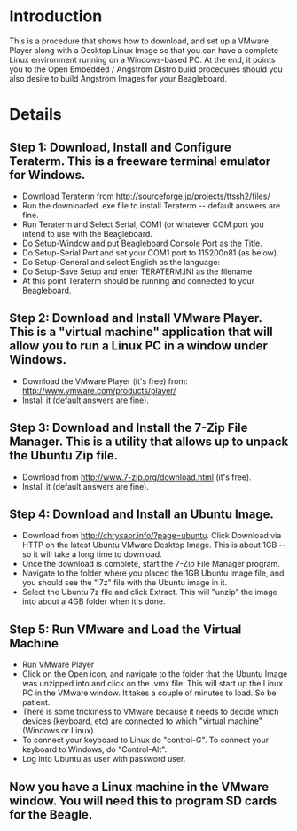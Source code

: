 # Introduction #

This is a procedure that shows how to download, and set up a VMware Player along with a Desktop Linux Image so that you can have a complete Linux environment running on a Windows-based PC.  At the end, it points you to the Open Embedded / Angstrom Distro build procedures should you also desire to build Angstrom Images for your Beagleboard.

# Details #

## Step 1:  Download, Install and Configure Teraterm.  This is a freeware terminal emulator for Windows. ##

  * Download Teraterm from http://sourceforge.jp/projects/ttssh2/files/
  * Run the downloaded .exe file to install Teraterm -- default answers are fine.
  * Run Teraterm and Select Serial, COM1 (or whatever COM port you intend to use with the Beagleboard.
  * Do Setup-Window and put Beagleboard Console Port as the Title.
  * Do Setup-Serial Port and set your COM1 port to 115200n81 (as below).
  * Do Setup-General and select English as the language:
  * Do Setup-Save Setup and enter TERATERM.INI as the filename
  * At this point Teraterm should be running and connected to your Beagleboard.


## Step 2:  Download and Install VMware Player.  This is a "virtual machine" application that will allow you to run a Linux PC in a window under Windows. ##

  * Download the VMware Player (it's free) from:  http://www.vmware.com/products/player/
  * Install it (default answers are fine).

## Step 3:  Download and Install the 7-Zip File Manager.  This is a utility that allows up to unpack the Ubuntu Zip file. ##

  * Download from http://www.7-zip.org/download.html (it's free).
  * Install it (default answers are fine).

## Step 4:  Download and Install an Ubuntu Image. ##
  * Download from http://chrysaor.info/?page=ubuntu.  Click Download via HTTP on the latest Ubuntu VMware Desktop Image.  This is about 1GB -- so it will take a long time to download.
  * Once the download is complete, start the 7-Zip File Manager program.
  * Navigate to the folder where you placed the 1GB Ubuntu image file, and you should see the ".7z" file with the Ubuntu image in it.
  * Select the Ubuntu 7z file and click Extract.  This will "unzip" the image into about a 4GB folder when it's done.

## Step 5:  Run VMware and Load the Virtual Machine ##
  * Run VMware Player
  * Click on the Open icon, and navigate to the folder that the Ubuntu Image was unzipped into and click on the .vmx file.  This will start up the Linux PC in the VMware window.  It takes a couple of minutes to load.  So be patient.
  * There is some trickiness to VMware because it needs to decide which devices (keyboard, etc) are connected to which "virtual machine"  (Windows or Linux).
  * To connect your keyboard to Linux do "control-G".  To connect your keyboard to Windows, do "Control-Alt".
  * Log into Ubuntu as user with password user.

## Now you have a Linux machine in the VMware window.  You will need this to program SD cards for the Beagle. ##